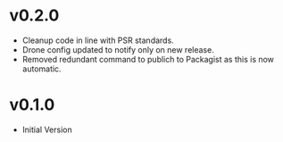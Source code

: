 # v0.2.0

- Cleanup code in line with PSR standards.
- Drone config updated to notify only on new release.
- Removed redundant command to publich to Packagist as this is now automatic.

# v0.1.0

- Initial Version
